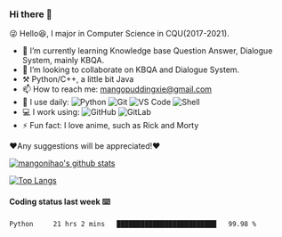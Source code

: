 ### Hi there 👋

<!--
**mangonihao/mangonihao** is a ✨ _special_ ✨ repository because its `README.md` (this file) appears on your GitHub profile.

Here are some ideas to get you started:

- 🔭 I’m currently working on ...
- 🌱 I’m currently learning ...
- 👯 I’m looking to collaborate on ...
- 🤔 I’m looking for help with ...
- 💬 Ask me about ...
- 📫 How to reach me: ...
- 😄 Pronouns: ...
- ⚡ Fun fact: ...
-->

😜 Hello😆,  I major in Computer Science in CQU(2017-2021).
- 🌱 I’m currently learning Knowledge base Question Answer, Dialogue System, mainly KBQA.
- 👯 I’m looking to collaborate on KBQA and Dialogue System.
- ⚒️ Python/C++, a little bit Java
- 📫 How to reach me: mangopuddingxie@gmail.com
- 🚀 I use daily:
  ![Python](https://img.shields.io/badge/-Python-8fcfd1?style=plastic&logo=Python)
  ![Git](https://img.shields.io/badge/-Git-black?style=plastic&logo=git)
  ![VS Code](https://img.shields.io/badge/-VS%20Code-007ACC?style=plastic&logo=visual-studio-code)
  ![Shell](https://img.shields.io/badge/-Shell-blasck?style=plastic&logo=Shell)
- 💻 I work using:
  ![GitHub](https://img.shields.io/badge/-GitHub-181717?style=plastic&logo=github)
  ![GitLab](https://img.shields.io/badge/-GitLab-FCA121?style=plastic&logo=gitlab)
- ⚡️ Fun fact: I love anime, such as Rick and Morty
  


❤️Any suggestions will be appreciated!❤️

[![mangonihao's github stats](https://github-readme-stats.vercel.app/api?username=mangonihao&theme=dracula&show_icons=true&count_private=true)](https://github.com/mangonihao/github-readme-stats)

[![Top Langs](https://github-readme-stats.vercel.app/api/top-langs/?username=mangonihao&layout=compact&&hide=javascript,html,css)](https://github.com/mangonihao/github-readme-stats)

#### Coding status last week ⌨️
<!--START_SECTION:waka-->
```text
Python     21 hrs 2 mins   █████████████████████████   99.98 % 
```
<!--END_SECTION:waka-->

